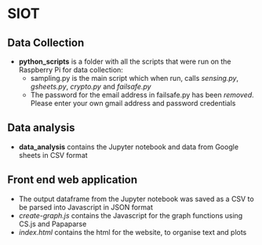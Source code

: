 # SIOT

## Data Collection

- **python_scripts** is a folder with all the scripts that were run on the Raspberry Pi for data collection:
    - sampling.py is the main script which when run, calls *sensing.py*, *gsheets.py*, *crypto.py* and *failsafe.py*
    - The password for the email address in failsafe.py has been *removed*. Please enter your own gmail address and password credentials
    
## Data analysis
 -  **data_analysis** contains the Jupyter notebook and data from Google sheets in CSV format
 
 
## Front end web application

- The output dataframe from the Jupyter notebook was saved as a CSV to be parsed into Javascript in JSON format
- *create-graph.js* contains the Javascript for the graph functions using CS.js and Papaparse
- *index.html* contains the html for the website, to organise text and plots
    
 
 
 


    
